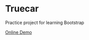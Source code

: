 # Truecar
Practice project for learning Bootstrap 

<a href="https://parniazarinweb.github.io/Truecar/">Online Demo</a>
